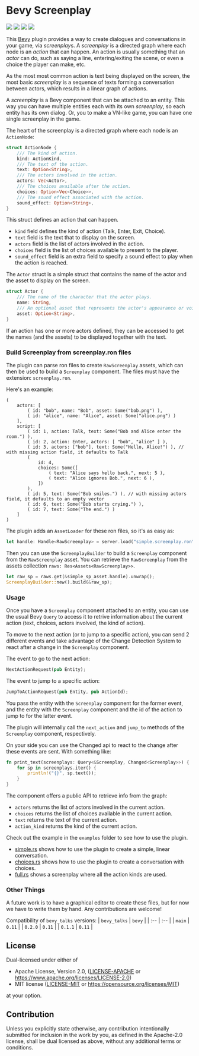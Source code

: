 # Bevy Screenplay

[![][img_bevy]][bevycrate] 
[![][img_license]][license] 
[![][img_tracking]][tracking] 
[![][img_version]][crates]
<!-- [![][img_doc]][doc]  -->
<!-- [![][img_downloads]][crates] -->


This [Bevy][bevy] plugin provides a way to create dialogues and conversations in your game, via *screenplay*s. 
A *screenplay* is a directed graph where each node is an *action* that can happen.
An action is usually something that an *actor* can do, such as saying a line, entering/exiting the scene, or even a choice 
the player can make, etc.

As the most most common action is text being displayed on the screen, the most basic
*screenplay* is a sequence of texts forming a conversation between actors, which results in a linear graph of actions.

A *screenplay* is a Bevy component that can be attached to an entity. This way you can have multiple entities 
each with its own *screenplay*, so each entity has its own dialog. Or, you to make a VN-like game, you can 
have one single screenplay in the game.

The heart of the screenplay is a directed graph where each node is an `ActionNode`:

```rust
struct ActionNode {
    /// The kind of action.
    kind: ActionKind,
    /// The text of the action.
    text: Option<String>,
    /// The actors involved in the action.
    actors: Vec<Actor>,
    /// The choices available after the action.
    choices: Option<Vec<Choice>>,
    /// The sound effect associated with the action.
    sound_effect: Option<String>,
}
```

This struct defines an action that can happen. 
- `kind` field defines the kind of action (Talk, Enter, Exit, Choice). 
- `text` field is the text that to display on the screen.
- `actors` field is the list of actors involved in the action.
- `choices` field is the list of choices available to present to the player.
- `sound_effect` field is an extra field to specify a sound effect to play when the action is reached.

The `Actor` struct is a simple struct that contains the name of the actor and the asset to display on the screen.

```rust
struct Actor {
    /// The name of the character that the actor plays.
    name: String,
    /// An optional asset that represents the actor's appearance or voice.
    asset: Option<String>,
}
```

If an action has one or more actors defined, they can be accessed to get the names (and the assets) to be 
displayed together with the text.

### Build Screenplay from screenplay.ron files

The plugin can parse ron files to create `RawScreenplay` assets, which can then be used to build a `Screenplay` component. 
The files must have the extension: `screenplay.ron`.

Here's an example:

```rust,ignore
(
    actors: [
        ( id: "bob", name: "Bob", asset: Some("bob.png") ),
        ( id: "alice", name: "Alice", asset: Some("alice.png") )
    ],
    script: [
        ( id: 1, action: Talk, text: Some("Bob and Alice enter the room.") ),
        ( id: 2, action: Enter, actors: [ "bob", "alice" ] ),
        ( id: 3, actors: ["bob"], text: Some("Hello, Alice!") ), // with missing action field, it defaults to Talk
        (
            id: 4,
            choices: Some([
                ( text: "Alice says hello back.", next: 5 ),
                ( text: "Alice ignores Bob.", next: 6 ),
            ])
        ),
        ( id: 5, text: Some("Bob smiles.") ), // with missing actors field, it defaults to an empty vector
        ( id: 6, text: Some("Bob starts crying.") ),
        ( id: 7, text: Some("The end.") )
    ]
)
```

The plugin adds an `AssetLoader` for these ron files, so it's as easy as: 

```rust
let handle: Handle<RawScreenplay> = server.load("simple.screenplay.ron");
```

Then you can use the `ScreenplayBuilder` to build a `Screenplay` component from the `RawScreenplay` asset. 
You can retrieve the `RawScreenplay` from the assets collection `raws: Res<Assets<RawScreenplay>>`.

```rust
let raw_sp = raws.get(&simple_sp_asset.handle).unwrap();
ScreenplayBuilder::new().build(&raw_sp);
```

### Usage

Once you have a `Screenplay` component attached to an entity, you can use the usual Bevy `Query` to access it to 
retrive information about the current action (text, choices, actors involved, the kind of action). 

To move to the next action (or to jump to a specific action), you can send 2 different events and take advantage of 
the Change Detection System to react after a change in the `Screenplay` component.

The event to go to the next action:


```rust
NextActionRequest(pub Entity);
```

The event to jump to a specific action:

```rust
JumpToActionRequest(pub Entity, pub ActionId);
```

You pass the entity with the `Screenplay` component for the former event, and the entity with the `Screenplay` component
and the id of the action to jump to for the latter event.

The plugin will internally call the `next_action` and `jump_to` methods of the `Screenplay` component, respectively.

On your side you can use the Changed api to react to the change after these events are sent. With something like:

```rust
fn print_text(screenplays: Query<&Screenplay, Changed<Screenplay>>) {
    for sp in screenplays.iter() {
        println!("{}", sp.text());
    }
}
```

The component offers a public API to retrieve info from the graph:

- `actors` returns the list of actors involved in the current action.
- `choices` returns the list of choices available in the current action.
- `text` returns the text of the current action.
- `action_kind` returns the kind of the current action.

Check out the example in the `examples` folder to see how to use the plugin.

- [simple.rs](examples/simple.rs) shows how to use the plugin to create a simple, linear conversation. 
- [choices.rs](examples/choices.rs) shows how to use the plugin to create a conversation with choices.
- [full.rs](examples/full.rs) shows a screenplay where all the action kinds are used.

### Other Things

A future work is to have a graphical editor to create these files, but for now we have to write them by hand.
Any contributions are welcome!

Compatibility of `bevy_talks` versions:
| `bevy_talks` | `bevy` |
| :--                 |  :--   |
| `main`              | `0.11`  |
| `0.2.0`              | `0.11`  |
| `0.1.1`              | `0.11`  |

## License

Dual-licensed under either of

- Apache License, Version 2.0, ([LICENSE-APACHE](/LICENSE-APACHE) or https://www.apache.org/licenses/LICENSE-2.0)
- MIT license ([LICENSE-MIT](/LICENSE-MIT) or https://opensource.org/licenses/MIT)

at your option.

## Contribution

Unless you explicitly state otherwise, any contribution intentionally submitted
for inclusion in the work by you, as defined in the Apache-2.0 license, shall be dual licensed as above, without any
additional terms or conditions.

[bevy]: https://bevyengine.org/
[renpy]: https://www.renpy.org/

[img_bevy]: https://img.shields.io/badge/Bevy-0.11-blue
[img_version]: https://img.shields.io/crates/v/bevy_talks.svg
[img_doc]: https://docs.rs/bevy_talks/badge.svg
[img_license]: https://img.shields.io/badge/license-MIT%2FApache-blue.svg
[img_downloads]:https://img.shields.io/crates/d/bevy_talks.svg
[img_tracking]: https://img.shields.io/badge/Bevy%20tracking-released%20version-lightblue

[bevycrate]: https://crates.io/crates/bevy/0.11.0
[crates]: https://crates.io/crates/bevy_talks
[doc]: https://docs.rs/bevy_talks/
[license]: https://github.com/giusdp/bevy_talks#license
[tracking]: https://github.com/bevyengine/bevy/blob/main/docs/plugins_guidelines.md#main-branch-tracking

